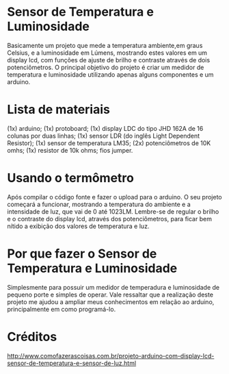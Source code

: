 # Sensor de Temperatura e Luminosidade
Basicamente um projeto que mede a temperatura ambiente,em graus Celsius, e a luminosidade em Lúmens, mostrando estes valores em um display lcd, com funções de ajuste de brilho e contraste através de dois potenciômetros. O principal objetivo do projeto é criar um medidor de temperatura e luminosidade utilizando apenas alguns componentes e um arduino.


# Lista de materiais
(1x) arduino;
(1x) protoboard;
(1x) display LDC do tipo JHD 162A de 16 colunas por duas linhas;
(1x) sensor LDR (do inglês Light Dependent Resistor);
(1x) sensor de temperatura LM35;
(2x) potenciômetros de 10K omhs;
(1x) resistor de 10k ohms;
fios jumper.


# Usando o termômetro
Após compilar o código fonte e fazer o upload para o arduino. O seu projeto começará a funcionar, mostrando a temperatura do ambiente e a intensidade de luz, que vai de 0 até 1023LM. Lembre-se de regular o brilho e o contraste do display lcd, através dos potenciômetros, para ficar bem nítido a exibição dos valores de temperatura e luz.

# Por que fazer o Sensor de Temperatura e Luminosidade
Simplesmente para possuir um medidor de temperadura e luminosidade de pequeno porte e simples de operar. Vale ressaltar que a realização deste projeto me ajudou a ampliar meus conhecimentos em relação ao arduino, principalmente em como programá-lo.


# Créditos
http://www.comofazerascoisas.com.br/projeto-arduino-com-display-lcd-sensor-de-temperatura-e-sensor-de-luz.html
